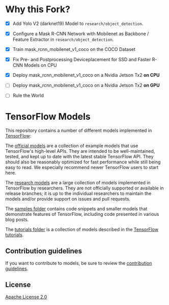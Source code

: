 # Why this Fork?
- [X] Add Yolo V2 (darknet19) Model to `research/object_detection`.
- [X] Configure a Mask R-CNN Network with Mobilenet as Backbone / Feature Extractor in `research/object_detection`.
- [X] Train mask_rcnn_mobilenet_v1_coco on the COCO Dataset
- [X] Fix Pre- and Postprocessing Deviceplacement for SSD and Faster R-CNN Models on CPU
- [X] Deploy mask_rcnn_mobilenet_v1_coco on a Nvidia Jetson Tx2 **on CPU**
- [ ] Deploy mask_rcnn_mobilenet_v1_coco on a Nvidia Jetson Tx2 **on GPU**
- [ ] Rule the World


# TensorFlow Models

This repository contains a number of different models implemented in [TensorFlow](https://www.tensorflow.org):

The [official models](official) are a collection of example models that use TensorFlow's high-level APIs. They are intended to be well-maintained, tested, and kept up to date with the latest stable TensorFlow API. They should also be reasonably optimized for fast performance while still being easy to read. We especially recommend newer TensorFlow users to start here.

The [research models](https://github.com/tensorflow/models/tree/master/research) are a large collection of models implemented in TensorFlow by researchers. They are not officially supported or available in release branches; it is up to the individual researchers to maintain the models and/or provide support on issues and pull requests.

The [samples folder](samples) contains code snippets and smaller models that demonstrate features of TensorFlow, including code presented in various blog posts.

The [tutorials folder](tutorials) is a collection of models described in the [TensorFlow tutorials](https://www.tensorflow.org/tutorials/).

## Contribution guidelines

If you want to contribute to models, be sure to review the [contribution guidelines](CONTRIBUTING.md).

## License

[Apache License 2.0](LICENSE)
